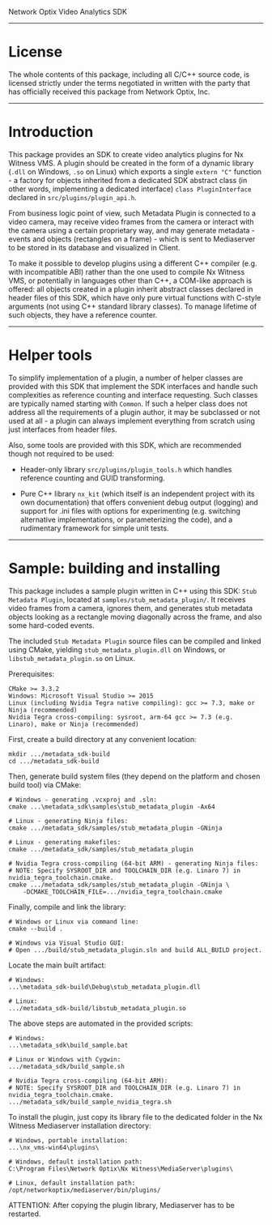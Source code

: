 Network Optix Video Analytics SDK

---------------------------------------------------------------------------------------------------
# License

The whole contents of this package, including all C/C++ source code, is licensed strictly under the
terms negotiated in written with the party that has officially received this package from Network
Optix, Inc.

---------------------------------------------------------------------------------------------------
# Introduction

This package provides an SDK to create video analytics plugins for Nx Witness VMS. A plugin should
be created in the form of a dynamic library (`.dll` on Windows, `.so` on Linux) which exports a
single `extern "C"` function - a factory for objects inherited from a dedicated SDK abstract class
(in other words, implementing a dedicated interface) `class PluginInterface` declared in
`src/plugins/plugin_api.h`.

From business logic point of view, such Metadata Plugin is connected to a video camera, may receive
video frames from the camera or interact with the camera using a certain proprietary way, and may
generate metadata - events and objects (rectangles on a frame) - which is sent to Mediaserver to be
stored in its database and visualized in Client.

To make it possible to develop plugins using a different C++ compiler (e.g. with incompatible ABI)
rather than the one used to compile Nx Witness VMS, or potentially in languages other than C++,
a COM-like approach is offered: all objects created in a plugin inherit abstract classes declared
in header files of this SDK, which have only pure virtual functions with C-style arguments (not
using C++ standard library classes). To manage lifetime of such objects, they have a reference
counter.

---------------------------------------------------------------------------------------------------
# Helper tools

To simplify implementation of a plugin, a number of helper classes are provided with this SDK that
implement the SDK interfaces and handle such complexities as reference counting and interface
requesting. Such classes are typically named starting with `Common`. If such a helper class does
not address all the requirements of a plugin author, it may be subclassed or not used at all - a
plugin can always implement everything from scratch using just interfaces from header files.

Also, some tools are provided with this SDK, which are recommended though not required to be used:

- Header-only library `src/plugins/plugin_tools.h` which handles reference counting and GUID
transforming.

- Pure C++ library `nx_kit` (which itself is an independent project with its own documentation)
that offers convenient debug output (logging) and support for .ini files with options for
experimenting (e.g. switching alternative implementations, or parameterizing the code), and a
rudimentary framework for simple unit tests.

---------------------------------------------------------------------------------------------------
# Sample: building and installing

This package includes a sample plugin written in C++ using this SDK: `Stub Metadata Plugin`,
located at `samples/stub_metadata_plugin/`. It receives video frames from a camera, ignores them,
and generates stub metadata objects looking as a rectangle moving diagonally across the frame, and
also some hard-coded events.

The included `Stub Metadata Plugin` source files can be compiled and linked using CMake, yielding
`stub_metadata_plugin.dll` on Windows, or `libstub_metadata_plugin.so` on Linux.

Prerequisites:
```
CMake >= 3.3.2
Windows: Microsoft Visual Studio >= 2015
Linux (including Nvidia Tegra native compiling): gcc >= 7.3, make or Ninja (recommended)
Nvidia Tegra cross-compiling: sysroot, arm-64 gcc >= 7.3 (e.g. Linaro), make or Ninja (recommended)
```

First, create a build directory at any convenient location:
```
mkdir .../metadata_sdk-build
cd .../metadata_sdk-build
```

Then, generate build system files (they depend on the platform and chosen build tool) via CMake:
```
# Windows - generating .vcxproj and .sln:
cmake ...\metadata_sdk\samples\stub_metadata_plugin -Ax64

# Linux - generating Ninja files:
cmake .../metadata_sdk/samples/stub_metadata_plugin -GNinja

# Linux - generating makefiles:
cmake .../metadata_sdk/samples/stub_metadata_plugin

# Nvidia Tegra cross-compiling (64-bit ARM) - generating Ninja files:
# NOTE: Specify SYSROOT_DIR and TOOLCHAIN_DIR (e.g. Linaro 7) in nvidia_tegra_toolchain.cmake.
cmake .../metadata_sdk/samples/stub_metadata_plugin -GNinja \
    -DCMAKE_TOOLCHAIN_FILE=.../nvidia_tegra_toolchain.cmake
```

Finally, compile and link the library:
```
# Windows or Linux via command line:
cmake --build .

# Windows via Visual Studio GUI:
# Open .../build/stub_metadata_plugin.sln and build ALL_BUILD project.
```

Locate the main built artifact:
```
# Windows:
...\metadata_sdk-build\Debug\stub_metadata_plugin.dll

# Linux:
.../metadata_sdk-build/libstub_metadata_plugin.so
```

The above steps are automated in the provided scripts:
```
# Windows:
...\metadata_sdk\build_sample.bat

# Linux or Windows with Cygwin:
.../metadata_sdk/build_sample.sh

# Nvidia Tegra cross-compiling (64-bit ARM):
# NOTE: Specify SYSROOT_DIR and TOOLCHAIN_DIR (e.g. Linaro 7) in nvidia_tegra_toolchain.cmake.
.../metadata_sdk/build_sample_nvidia_tegra.sh
```

To install the plugin, just copy its library file to the dedicated folder in the Nx Witness
Mediaserver installation directory:
```
# Windows, portable installation:
...\nx_vms-win64\plugins\

# Windows, default installation path:
C:\Program Files\Network Optix\Nx Witness\MediaServer\plugins\

# Linux, default installation path:
/opt/networkoptix/mediaserver/bin/plugins/
```
ATTENTION: After copying the plugin library, Mediaserver has to be restarted.
